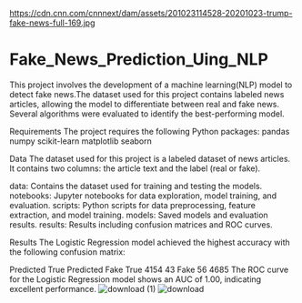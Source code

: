 https://cdn.cnn.com/cnnnext/dam/assets/201023114528-20201023-trump-fake-news-full-169.jpg
# Fake_News_Prediction_Uing_NLP
This project involves the development of a machine learning(NLP) model to detect fake news.The dataset used for this project contains labeled news articles, allowing the model to differentiate between real and fake news. Several algorithms were evaluated to identify the best-performing model.

Requirements
The project requires the following Python packages:
pandas
numpy
scikit-learn
matplotlib
seaborn

Data
The dataset used for this project is a labeled dataset of news articles. It contains two columns: the article text and the label (real or fake).

data: Contains the dataset used for training and testing the models.
notebooks: Jupyter notebooks for data exploration, model training, and evaluation.
scripts: Python scripts for data preprocessing, feature extraction, and model training.
models: Saved models and evaluation results.
results: Results including confusion matrices and ROC curves.

Results
The Logistic Regression model achieved the highest accuracy with the following confusion matrix:

Predicted True	Predicted Fake
True	4154	43
Fake	56	4685
The ROC curve for the Logistic Regression model shows an AUC of 1.00, indicating excellent performance.
![download (1)](https://github.com/numaanfarooq/Fake_News_Prediction_Uing_NLP/assets/144113131/bfa8d512-4ba7-4d49-bfe9-e40f4edb98f1)
![download](https://github.com/numaanfarooq/Fake_News_Prediction_Uing_NLP/assets/144113131/e004f0b0-93fd-4686-8104-e9fef7750842)


